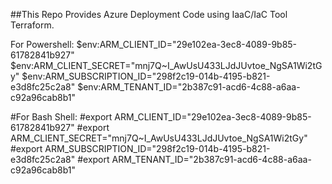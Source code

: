 ##This Repo Provides Azure Deployment Code using IaaC/IaC Tool Terraform.

For Powershell:
$env:ARM_CLIENT_ID="29e102ea-3ec8-4089-9b85-61782841b927"
$env:ARM_CLIENT_SECRET="mnj7Q~I_AwUsU433LJdJUvtoe_NgSA1Wi2tGy"
$env:ARM_SUBSCRIPTION_ID="298f2c19-014b-4195-b821-e3d8fc25c2a8"
$env:ARM_TENANT_ID="2b387c91-acd6-4c88-a6aa-c92a96cab8b1"

#For Bash Shell:
#export ARM_CLIENT_ID="29e102ea-3ec8-4089-9b85-61782841b927"
#export ARM_CLIENT_SECRET="mnj7Q~I_AwUsU433LJdJUvtoe_NgSA1Wi2tGy"
#export ARM_SUBSCRIPTION_ID="298f2c19-014b-4195-b821-e3d8fc25c2a8"
#export ARM_TENANT_ID="2b387c91-acd6-4c88-a6aa-c92a96cab8b1"




